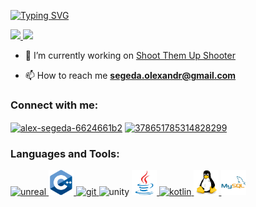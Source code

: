 
[![Typing SVG](https://readme-typing-svg.demolab.com?font=Fira+Code&weight=500&size=16&duration=2000&pause=1000&color=3D90F7&multiline=true&width=435&lines=Oleksandr+Segeda;Unreal+Engine+Developer+)](https://github.com/GholemHub)

<a href="https://www.linkedin.com/in/alex-segeda-6624661b2/">
    <img src="https://img.shields.io/badge/-Linkedin-blue?style=flat-square&logo=linkedin">
</a>
<a href="mailto:segeda.olexandr@gmail.com">
    <img src="https://img.shields.io/badge/-Gmail-red?style=flat-square&logo=gmail&logoColor=white">
</a>

- 🔭 I’m currently working on [Shoot Them Up Shooter](https://github.com/GholemHub/Unreal_ShootThemUp)

- 📫 How to reach me **segeda.olexandr@gmail.com**
<h3 align="left">Connect with me:</h3>
<p align="left">
<a href="https://linkedin.com/in/alex-segeda-6624661b2" target="blank"><img align="center" src="https://raw.githubusercontent.com/rahuldkjain/github-profile-readme-generator/master/src/images/icons/Social/linked-in-alt.svg" alt="alex-segeda-6624661b2" height="30" width="40" /></a>
<a href="https://discord.gg/378651785314828299" target="blank"><img align="center" src="https://raw.githubusercontent.com/rahuldkjain/github-profile-readme-generator/master/src/images/icons/Social/discord.svg" alt="378651785314828299" height="30" width="40" /></a>
</p>

<h3 align="left">Languages and Tools:</h3>
<p align="left"> </a><a href="https://unrealengine.com/" target="_blank" rel="noreferrer"> <img src="https://raw.githubusercontent.com/kenangundogan/fontisto/036b7eca71aab1bef8e6a0518f7329f13ed62f6b/icons/svg/brand/unreal-engine.svg" alt="unreal" width="40" height="40"/> <a href="https://www.w3schools.com/cpp/" target="_blank" rel="noreferrer"> <img src="https://raw.githubusercontent.com/devicons/devicon/master/icons/cplusplus/cplusplus-original.svg" alt="cplusplus" width="40" height="40"/> <a href="https://git-scm.com/" target="_blank" rel="noreferrer"> <img src="https://www.vectorlogo.zone/logos/git-scm/git-scm-icon.svg" alt="git" width="40" height="40"/> </a></a <a href="https://unity.com/" target="_blank" rel="noreferrer"> <img src="https://www.vectorlogo.zone/logos/unity3d/unity3d-icon.svg" alt="unity" width="40" height="40"/> </a>  <a href="https://www.java.com" target="_blank" rel="noreferrer"> <img src="https://raw.githubusercontent.com/devicons/devicon/master/icons/java/java-original.svg" alt="java" width="40" height="40"/> </a> <a href="https://kotlinlang.org" target="_blank" rel="noreferrer"> <img src="https://www.vectorlogo.zone/logos/kotlinlang/kotlinlang-icon.svg" alt="kotlin" width="40" height="40"/> </a> <a href="https://www.linux.org/" target="_blank" rel="noreferrer"> <img src="https://raw.githubusercontent.com/devicons/devicon/master/icons/linux/linux-original.svg" alt="linux" width="40" height="40"/> </a> <a href="https://www.mysql.com/" target="_blank" rel="noreferrer"> <img src="https://raw.githubusercontent.com/devicons/devicon/master/icons/mysql/mysql-original-wordmark.svg" alt="mysql" width="40" height="40"/> </a>  </a> </p>

